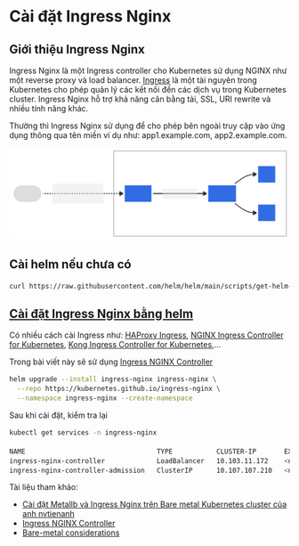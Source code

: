 # Cài đặt Ingress Nginx

## Giới thiệu Ingress Nginx

Ingress Nginx là một Ingress controller cho Kubernetes sử dụng NGINX như một reverse proxy và load balancer. [Ingress](https://kubernetes.io/docs/concepts/services-networking/ingress/) là một tài nguyên trong Kubernetes cho phép quản lý các kết nối đến các dịch vụ trong Kubernetes cluster. Ingress Nginx hỗ trợ khả năng căn bằng tải, SSL, URI rewrite và nhiều tính năng khác.

Thường thì Ingress Nginx sử dụng để cho phép bên ngoài truy cập vào ứng dụng thông qua tên miền ví dụ như: app1.example.com, app2.example.com.

![Ingress](images/ingress.svg)

## Cài helm nếu chưa có

```bash 
curl https://raw.githubusercontent.com/helm/helm/main/scripts/get-helm-3 | bash
```


## [Cài đặt Ingress Nginx bằng helm](https://kubernetes.github.io/ingress-nginx/deploy/#quick-start)
Có nhiều cách cài Ingress như: [HAProxy Ingress](https://github.com/haproxytech/kubernetes-ingress#readme), [NGINX Ingress Controller for Kubernetes](https://www.nginx.com/products/nginx-ingress-controller/),  [Kong Ingress Controller for Kubernetes](https://github.com/Kong/kubernetes-ingress-controller#readme),...

Trong bài viết này sẽ sử dụng [Ingress NGINX Controller](https://kubernetes.github.io/ingress-nginx/deploy/#quick-start)

```bash 
helm upgrade --install ingress-nginx ingress-nginx \
  --repo https://kubernetes.github.io/ingress-nginx \
  --namespace ingress-nginx --create-namespace
```

Sau khi cài đặt, kiểm tra lại

```bash 
kubectl get services -n ingress-nginx

NAME                                 TYPE           CLUSTER-IP       EXTERNAL-IP    PORT(S)                      AGE
ingress-nginx-controller             LoadBalancer   10.103.11.172    <none>         80:32000/TCP,443:32748/TCP   17d
ingress-nginx-controller-admission   ClusterIP      10.107.107.210   <none>         443/TCP                      17d


```

Tài liệu tham khảo:

- [Cài đặt Metallb và Ingress Nginx trên Bare metal Kubernetes cluster của anh nvtienanh](https://nvtienanh.info/blog/cai-dat-metallb-va-ingress-nginx-tren-bare-metal-kubernetes-cluster)
- [Ingress NGINX Controller](https://kubernetes.github.io/ingress-nginx/deploy/#quick-start)
- [Bare-metal considerations](https://kubernetes.github.io/ingress-nginx/deploy/baremetal/)